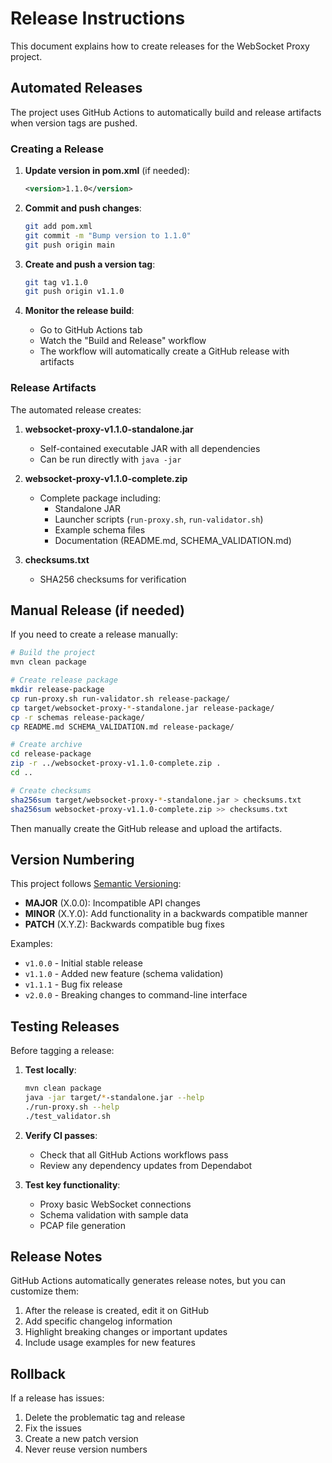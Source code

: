 # Release Instructions

This document explains how to create releases for the WebSocket Proxy project.

## Automated Releases

The project uses GitHub Actions to automatically build and release artifacts when version tags are pushed.

### Creating a Release

1. **Update version in pom.xml** (if needed):
   ```xml
   <version>1.1.0</version>
   ```

2. **Commit and push changes**:
   ```bash
   git add pom.xml
   git commit -m "Bump version to 1.1.0"
   git push origin main
   ```

3. **Create and push a version tag**:
   ```bash
   git tag v1.1.0
   git push origin v1.1.0
   ```

4. **Monitor the release build**:
   - Go to GitHub Actions tab
   - Watch the "Build and Release" workflow
   - The workflow will automatically create a GitHub release with artifacts

### Release Artifacts

The automated release creates:

1. **websocket-proxy-v1.1.0-standalone.jar**
   - Self-contained executable JAR with all dependencies
   - Can be run directly with `java -jar`

2. **websocket-proxy-v1.1.0-complete.zip** 
   - Complete package including:
     - Standalone JAR
     - Launcher scripts (`run-proxy.sh`, `run-validator.sh`)
     - Example schema files
     - Documentation (README.md, SCHEMA_VALIDATION.md)

3. **checksums.txt**
   - SHA256 checksums for verification

## Manual Release (if needed)

If you need to create a release manually:

```bash
# Build the project
mvn clean package

# Create release package
mkdir release-package
cp run-proxy.sh run-validator.sh release-package/
cp target/websocket-proxy-*-standalone.jar release-package/
cp -r schemas release-package/
cp README.md SCHEMA_VALIDATION.md release-package/

# Create archive
cd release-package
zip -r ../websocket-proxy-v1.1.0-complete.zip .
cd ..

# Create checksums
sha256sum target/websocket-proxy-*-standalone.jar > checksums.txt
sha256sum websocket-proxy-v1.1.0-complete.zip >> checksums.txt
```

Then manually create the GitHub release and upload the artifacts.

## Version Numbering

This project follows [Semantic Versioning](https://semver.org/):

- **MAJOR** (X.0.0): Incompatible API changes
- **MINOR** (X.Y.0): Add functionality in a backwards compatible manner  
- **PATCH** (X.Y.Z): Backwards compatible bug fixes

Examples:
- `v1.0.0` - Initial stable release
- `v1.1.0` - Added new feature (schema validation)
- `v1.1.1` - Bug fix release
- `v2.0.0` - Breaking changes to command-line interface

## Testing Releases

Before tagging a release:

1. **Test locally**:
   ```bash
   mvn clean package
   java -jar target/*-standalone.jar --help
   ./run-proxy.sh --help
   ./test_validator.sh
   ```

2. **Verify CI passes**:
   - Check that all GitHub Actions workflows pass
   - Review any dependency updates from Dependabot

3. **Test key functionality**:
   - Proxy basic WebSocket connections
   - Schema validation with sample data
   - PCAP file generation

## Release Notes

GitHub Actions automatically generates release notes, but you can customize them:

1. After the release is created, edit it on GitHub
2. Add specific changelog information
3. Highlight breaking changes or important updates
4. Include usage examples for new features

## Rollback

If a release has issues:

1. Delete the problematic tag and release
2. Fix the issues
3. Create a new patch version
4. Never reuse version numbers